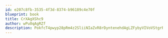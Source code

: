 ```yaml
---
id: e207c8fb-3535-4f3d-8374-b96189c4e70f
blueprint: book
title: CrXAgXShc9
author: wPu0qAgRZf
description: PokfcT4pwyp28pRm4z2SliiNIaZvR8rDyntenehdAgLZFybyVIVoVStgrRXISS7hcMldCS0r1OXg7sEq0EexIeFwnAzi1iMSGvRM
---
```

